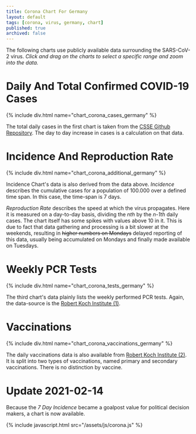 ```yaml
---
title: Corona Chart For Germany
layout: default
tags: [corona, virus, germany, chart]
published: true
archived: false
---
```

The following charts use publicly available data surrounding the SARS-CoV-2 virus. *Click and drag on the charts to select a specific range and zoom into the data.*

# Daily And Total Confirmed COVID-19 Cases

{% include div.html name="chart_corona_cases_germany" %}

The total daily cases in the first chart is taken from the [CSSE Github Repository][1]. The day to day increase in cases is a calculation on that data.

# Incidence And Reproduction Rate

{% include div.html name="chart_corona_additional_germany" %}

Incidence Chart's data is also derived from the data above. *Incidence* describes the cumulative cases for a population of 100.000 over a defined time span. In this case, the time-span is 7 days.

*Reproduction Rate* describes the speed at which the virus propagates. Here it is measured on a day-to-day basis, dividing the *nth* by the *n-1th* daily cases. The chart itself has some spikes with values above 10 in it. This is due to fact that data gathering and processing is a bit slower at the weekends, resulting in ~~higher numbers on Mondays~~ delayed reporting of this data, usually being accumulated on Mondays and finally made available on Tuesdays.

# Weekly PCR Tests

{% include div.html name="chart_corona_tests_germany" %}

The third chart's data plainly lists the weekly performed PCR tests. Again, the data-source is the [Robert Koch Institute (1)][2].

# Vaccinations

{% include div.html name="chart_corona_vaccinations_germany" %}

The daily vaccinations data is also available from [Robert Koch Institute (2)][3]. It is split into two types of vaccinations, named primary and secondary vaccinations. There is no distinction by vaccine.

[1]: <https://github.com/CSSEGISandData/COVID-19> "COVID-19 Data Repository by the Center for Systems Science and Engineering (CSSE) at Johns Hopkins University"
[2]: <https://www.rki.de/DE/Content/InfAZ/N/Neuartiges_Coronavirus/Daten/Testzahlen-gesamt.xlsx?__blob=publicationFile> "Erfassung der SARS-CoV-2-Testzahlen in Deutschland"
[3]: <https://www.rki.de/DE/Content/InfAZ/N/Neuartiges_Coronavirus/Daten/Impfquotenmonitoring.xlsx?__blob=publicationFile> "Tabelle mit den gemeldeten Impfungen bundesweit und nach Bundesland sowie nach STIKO-Indikation"

# Update 2021-02-14
Because the *7 Day Incidence* became a goalpost value for political decision makers, a chart is now available.

{% include javascript.html src="/assets/js/corona.js" %}
